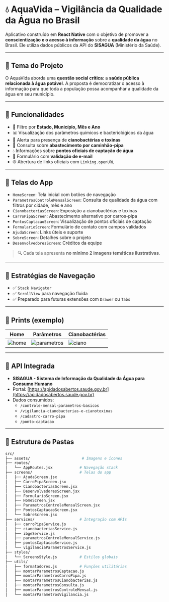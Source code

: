 # 💧 AquaVida – Vigilância da Qualidade da Água no Brasil

Aplicativo construído em **React Native** com o objetivo de promover a **conscientização e o acesso à informação** sobre a **qualidade da água** no Brasil. Ele utiliza dados públicos da API do **SISAGUA** (Ministério da Saúde).

---

## 🌱 Tema do Projeto
O AquaVida aborda uma **questão social crítica**: a **saúde pública relacionada à água potável**. A proposta é democratizar o acesso à informação para que toda a população possa acompanhar a qualidade da água em seu município.

---

## 🧭 Funcionalidades
- 📍 Filtro por **Estado, Município, Mês e Ano**
- 📊 Visualização dos parâmetros químicos e bacteriológicos da água
- 🛑 Alerta para presença de **cianobactérias e toxinas**
- 🚚 Consulta sobre **abastecimento por caminhão-pipa**
- 💧 Informações sobre **pontos oficiais de captação de água**
- 📨 Formulário com **validação de e-mail**
- 🌐 Abertura de links oficiais com `Linking.openURL`

---

## 📲 Telas do App

- `HomeScreen`: Tela inicial com botões de navegação
- `ParametrosControleMensalScreen`: Consulta de qualidade da água com filtros por cidade, mês e ano
- `CianobacteriasScreen`: Exposição a cianobactérias e toxinas
- `CarroPipaScreen`: Abastecimento alternativo por carros-pipa
- `PontosCaptacaoScreen`: Visualização de pontos oficiais de captação
- `FormularioScreen`: Formulário de contato com campos validados
- `AjudaScreen`: Links úteis e suporte
- `SobreScreen`: Detalhes sobre o projeto
- `DesenvolvedoresScreen`: Créditos da equipe

> 🔍 Cada tela apresenta **no mínimo 2 imagens temáticas ilustrativas**.

---

## 🧩 Estratégias de Navegação

- ✅ `Stack Navigator`
- ✅ `ScrollView` para navegação fluida
- ✅ Preparado para futuras extensões com `Drawer` ou `Tabs`

---

## 📸 Prints (exemplo)

| Home | Parâmetros | Cianobactérias |
|------|------------|----------------|
| ![home](./assets/print-home.png) | ![parametros](./assets/print-parametros.png) | ![ciano](./assets/print-ciano.png) |

---

## 🔗 API Integrada

- **SISAGUA - Sistema de Informação da Qualidade da Água para Consumo Humano**
- Portal: [https://apidadosabertos.saude.gov.br](https://apidadosabertos.saude.gov.br)
- Dados consumidos:
  - `/controle-mensal-parametros-basicos`
  - `/vigilancia-cianobacterias-e-cianotoxinas`
  - `/cadastro-carro-pipa`
  - `/ponto-captacao`

---

## 📁 Estrutura de Pastas

```bash
src/
├── assets/                       # Imagens e ícones
├── routes/
│   └── AppRoutes.jsx            # Navegação stack
├── screens/                     # Telas do app
│   ├── AjudaScreen.jsx
│   ├── CarroPipaScreen.jsx
│   ├── CianobacteriasScreen.jsx
│   ├── DesenvolvedoresScreen.jsx
│   ├── FormularioScreen.jsx
│   ├── HomeScreen.jsx
│   ├── ParametrosControleMensalScreen.jsx
│   ├── PontosCaptacaoScreen.jsx
│   └── SobreScreen.jsx
├── services/                    # Integração com APIs
│   ├── carroPipaService.js
│   ├── cianobacteriasService.js
│   ├── ibgeService.js
│   ├── parametrosControleMensalService.js
│   ├── pontosCaptacaoService.js
│   └── vigilanciaParametrosService.js
├── styles/
│   └── ScreensStyle.js          # Estilos globais
├── utils/
│   ├── formatadores.js          # Funções utilitárias
│   ├── montarParametrosCaptacao.js
│   ├── montarParametrosCarroPipa.js
│   ├── montarParametrosCianobacterias.js
│   ├── montarParametrosConsulta.js
│   ├── montarParametrosControleMensal.js
│   └── montarParametrosVigilancia.js
